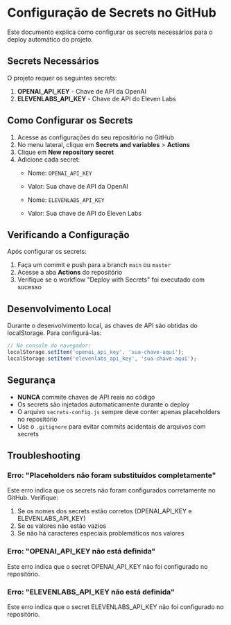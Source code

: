 # Configuração de Secrets no GitHub

Este documento explica como configurar os secrets necessários para o deploy automático do projeto.

## Secrets Necessários

O projeto requer os seguintes secrets:

1. **OPENAI_API_KEY** - Chave de API da OpenAI
2. **ELEVENLABS_API_KEY** - Chave de API do Eleven Labs

## Como Configurar os Secrets

1. Acesse as configurações do seu repositório no GitHub
2. No menu lateral, clique em **Secrets and variables** > **Actions**
3. Clique em **New repository secret**
4. Adicione cada secret:
   - Nome: `OPENAI_API_KEY`
   - Valor: Sua chave de API da OpenAI
   
   - Nome: `ELEVENLABS_API_KEY`
   - Valor: Sua chave de API do Eleven Labs

## Verificando a Configuração

Após configurar os secrets:

1. Faça um commit e push para a branch `main` ou `master`
2. Acesse a aba **Actions** do repositório
3. Verifique se o workflow "Deploy with Secrets" foi executado com sucesso

## Desenvolvimento Local

Durante o desenvolvimento local, as chaves de API são obtidas do localStorage. Para configurá-las:

```javascript
// No console do navegador:
localStorage.setItem('openai_api_key', 'sua-chave-aqui');
localStorage.setItem('elevenlabs_api_key', 'sua-chave-aqui');
```

## Segurança

- **NUNCA** commite chaves de API reais no código
- Os secrets são injetados automaticamente durante o deploy
- O arquivo `secrets-config.js` sempre deve conter apenas placeholders no repositório
- Use o `.gitignore` para evitar commits acidentais de arquivos com secrets

## Troubleshooting

### Erro: "Placeholders não foram substituídos completamente"

Este erro indica que os secrets não foram configurados corretamente no GitHub. Verifique:

1. Se os nomes dos secrets estão corretos (OPENAI_API_KEY e ELEVENLABS_API_KEY)
2. Se os valores não estão vazios
3. Se não há caracteres especiais problemáticos nos valores

### Erro: "OPENAI_API_KEY não está definida"

Este erro indica que o secret OPENAI_API_KEY não foi configurado no repositório.

### Erro: "ELEVENLABS_API_KEY não está definida"

Este erro indica que o secret ELEVENLABS_API_KEY não foi configurado no repositório.